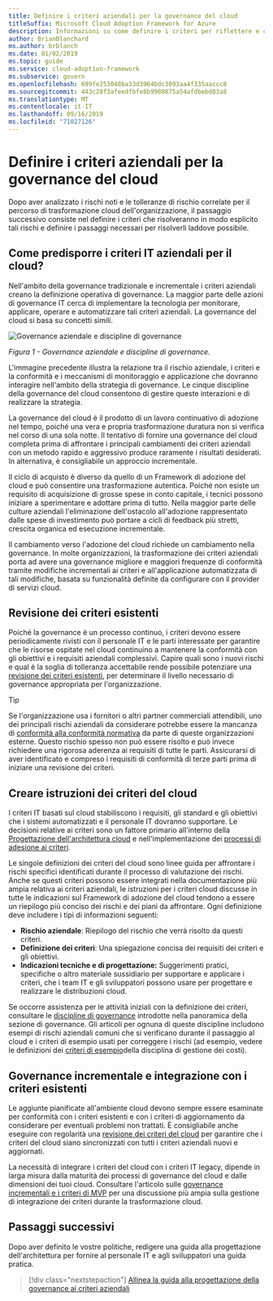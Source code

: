 ```yaml
---
title: Definire i criteri aziendali per la governance del cloud
titleSuffix: Microsoft Cloud Adoption Framework for Azure
description: Informazioni su come definire i criteri per riflettere e correggere i rischi.
author: BrianBlanchard
ms.author: brblanch
ms.date: 01/02/2019
ms.topic: guide
ms.service: cloud-adoption-framework
ms.subservice: govern
ms.openlocfilehash: 699fe253048ba33d3964bdc3093aa4f335aaccc8
ms.sourcegitcommit: 443c28f3afeedfbfe8b9980875a54afdbebd83a8
ms.translationtype: MT
ms.contentlocale: it-IT
ms.lasthandoff: 09/16/2019
ms.locfileid: "71027126"
---
```

# <a name="define-corporate-policy-for-cloud-governance"></a>Definire i criteri aziendali per la governance del cloud

Dopo aver analizzato i rischi noti e le tolleranze di rischio correlate per il percorso di trasformazione cloud dell'organizzazione, il passaggio successivo consiste nel definire i criteri che risolveranno in modo esplicito tali rischi e definire i passaggi necessari per risolverli laddove possibile.

<!-- markdownlint-disable MD026 -->

## <a name="how-can-corporate-it-policy-become-cloud-ready"></a>Come predisporre i criteri IT aziendali per il cloud?

Nell'ambito della governance tradizionale e incrementale i criteri aziendali creano la definizione operativa di governance. La maggior parte delle azioni di governance IT cerca di implementare la tecnologia per monitorare, applicare, operare e automatizzare tali criteri aziendali. La governance del cloud si basa su concetti simili.

![Governance aziendale e discipline di governance](../../_images/operational-transformation-govern-highres.png)

*Figura 1 - Governance aziendale e discipline di governance.*

L'immagine precedente illustra la relazione tra il rischio aziendale, i criteri e la conformità e i meccanismi di monitoraggio e applicazione che dovranno interagire nell'ambito della strategia di governance. Le cinque discipline della governance del cloud consentono di gestire queste interazioni e di realizzare la strategia.

La governance del cloud è il prodotto di un lavoro continuativo di adozione nel tempo, poiché una vera e propria trasformazione duratura non si verifica nel corso di una sola notte. Il tentativo di fornire una governance del cloud completa prima di affrontare i principali cambiamenti dei criteri aziendali con un metodo rapido e aggressivo produce raramente i risultati desiderati. In alternativa, è consigliabile un approccio incrementale.

Il ciclo di acquisto è diverso da quello di un Framework di adozione del cloud e può consentire una trasformazione autentica. Poiché non esiste un requisito di acquisizione di grosse spese in conto capitale, i tecnici possono iniziare a sperimentare e adottare prima di tutto. Nella maggior parte delle culture aziendali l'eliminazione dell'ostacolo all'adozione rappresentato dalle spese di investimento può portare a cicli di feedback più stretti, crescita organica ed esecuzione incrementale.

Il cambiamento verso l'adozione del cloud richiede un cambiamento nella governance. In molte organizzazioni, la trasformazione dei criteri aziendali porta ad avere una governance migliore e maggiori frequenze di conformità tramite modifiche incrementali ai criteri e all'applicazione automatizzata di tali modifiche, basata su funzionalità definite da configurare con il provider di servizi cloud.

<!-- markdownlint-enable MD026 -->

## <a name="review-existing-policies"></a>Revisione dei criteri esistenti

Poiché la governance è un processo continuo, i criteri devono essere periodicamente rivisti con il personale IT e le parti interessate per garantire che le risorse ospitate nel cloud continuino a mantenere la conformità con gli obiettivi e i requisiti aziendali complessivi. Capire quali sono i nuovi rischi e qual è la soglia di tolleranza accettabile rende possibile potenziare una [revisione dei criteri esistenti](./cloud-policy-review.md), per determinare il livello necessario di governance appropriata per l'organizzazione.

> [!TIP]
> Se l'organizzazione usa i fornitori o altri partner commerciali attendibili, uno dei principali rischi aziendali da considerare potrebbe essere la mancanza di [conformità alla conformità normativa](./regulatory-compliance.md) da parte di queste organizzazioni esterne. Questo rischio spesso non può essere risolto e può invece richiedere una rigorosa aderenza ai requisiti di tutte le parti. Assicurarsi di aver identificato e compreso i requisiti di conformità di terze parti prima di iniziare una revisione dei criteri.

## <a name="create-cloud-policy-statements"></a>Creare istruzioni dei criteri del cloud

I criteri IT basati sul cloud stabiliscono i requisiti, gli standard e gli obiettivi che i sistemi automatizzati e il personale IT dovranno supportare. Le decisioni relative ai criteri sono un fattore primario all'interno della [Progettazione dell'architettura cloud](./governance-alignment.md) e nell'implementazione dei [processi di adesione ai criteri](./processes.md).

Le singole definizioni dei criteri del cloud sono linee guida per affrontare i rischi specifici identificati durante il processo di valutazione dei rischi. Anche se questi criteri possono essere integrati nella documentazione più ampia relativa ai criteri aziendali, le istruzioni per i criteri cloud discusse in tutte le indicazioni sul Framework di adozione del cloud tendono a essere un riepilogo più conciso dei rischi e dei piani da affrontare. Ogni definizione deve includere i tipi di informazioni seguenti:

- **Rischio aziendale**: Riepilogo del rischio che verrà risolto da questi criteri.
- **Definizione dei criteri**: Una spiegazione concisa dei requisiti dei criteri e gli obiettivi.
- **Indicazioni tecniche e di progettazione:** Suggerimenti pratici, specifiche o altro materiale sussidiario per supportare e applicare i criteri, che i team IT e gli sviluppatori possono usare per progettare e realizzare le distribuzioni cloud.

Se occorre assistenza per le attività iniziali con la definizione dei criteri, consultare le [discipline di governance](../governance-disciplines.md) introdotte nella panoramica della sezione di governance. Gli articoli per ognuna di queste discipline includono esempi di rischi aziendali comuni che si verificano durante il passaggio al cloud e i criteri di esempio usati per correggere i rischi (ad esempio, vedere le definizioni dei [criteri di esempio](../cost-management/policy-statements.md)della disciplina di gestione dei costi).

## <a name="incremental-governance-and-integrating-with-existing-policy"></a>Governance incrementale e integrazione con i criteri esistenti

Le aggiunte pianificate all'ambiente cloud devono sempre essere esaminate per conformità con i criteri esistenti e con i criteri di aggiornamento da considerare per eventuali problemi non trattati. È consigliabile anche eseguire con regolarità una [revisione dei criteri del cloud](./cloud-policy-review.md) per garantire che i criteri del cloud siano sincronizzati con tutti i criteri aziendali nuovi e aggiornati.

La necessità di integrare i criteri del cloud con i criteri IT legacy, dipende in larga misura dalla maturità dei processi di governance del cloud e dalle dimensioni dei tuoi cloud. Consultare l'articolo sulle [governance incrementali e i criteri di MVP](./index.md) per una discussione più ampia sulla gestione di integrazione dei criteri durante la trasformazione cloud.

## <a name="next-steps"></a>Passaggi successivi

Dopo aver definito le vostre politiche, redigere una guida alla progettazione dell'architettura per fornire al personale IT e agli sviluppatori una guida pratica.

> [!div class="nextstepaction"]
> [Allinea la guida alla progettazione della governance ai criteri aziendali](./governance-alignment.md)
